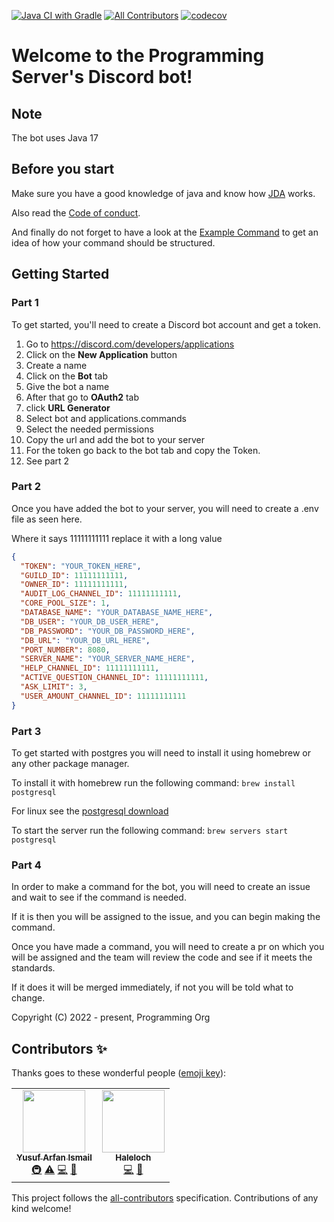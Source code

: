 [![Java CI with Gradle](https://github.com/Programming-Org/Programming/actions/workflows/gradle.yml/badge.svg)](https://github.com/Programming-Org/Programming/actions/workflows/gradle.yml) [![All Contributors](https://img.shields.io/badge/all_contributors-2-orange.svg?style=flat-square)](#contributors-) [![codecov](https://codecov.io/gh/Programming-Org/Programming/branch/main/graph/badge.svg?token=M1KBWF0CDY)](https://codecov.io/gh/Programming-Org/Programming)

# Welcome to the Programming Server's Discord bot!

## Note
The bot uses Java 17

## Before you start
Make sure you have a good knowledge of java and know how [JDA](https://github.com/DV8FromTheWorld/JDA/) works.

Also read the [Code of conduct](https://github.com/Programming-Org/Programming/blob/main/.github/CODE_OF_CONDUCT.md).

And finally do not forget to have a look at the [Example Command](https://github.com/Programming-Org/Programming/blob/main/src/main/java/io/github/org/programming/bot/commands/ExampleCommand.java) to get an idea of how your command should be structured.
## Getting Started

### Part 1
To get started, you'll need to create a Discord bot account and get a token.

   1. Go to https://discord.com/developers/applications
   2. Click on the **New Application** button
   3. Create a name
   4. Click on the **Bot** tab
   5. Give the bot a name
   6. After that go to **OAuth2** tab
   7. click **URL Generator**
   8. Select bot and applications.commands
   9. Select the needed permissions
   10. Copy the url and add the bot to your server
   11. For the token go back to the bot tab and copy the Token.
   12. See part 2

### Part 2
Once you have added the bot to your server, you will need to create a .env file as seen here.

Where it says 11111111111 replace it with a long value
```json
{
  "TOKEN": "YOUR_TOKEN_HERE",
  "GUILD_ID": 11111111111,
  "OWNER_ID": 11111111111,
  "AUDIT_LOG_CHANNEL_ID": 11111111111,
  "CORE_POOL_SIZE": 1,
  "DATABASE_NAME": "YOUR_DATABASE_NAME_HERE",
  "DB_USER": "YOUR_DB_USER_HERE",
  "DB_PASSWORD": "YOUR_DB_PASSWORD_HERE",
  "DB_URL": "YOUR_DB_URL_HERE",
  "PORT_NUMBER": 8080,
  "SERVER_NAME": "YOUR_SERVER_NAME_HERE",
  "HELP_CHANNEL_ID": 11111111111,
  "ACTIVE_QUESTION_CHANNEL_ID": 11111111111,
  "ASK_LIMIT": 3,
  "USER_AMOUNT_CHANNEL_ID": 11111111111
}
```

### Part 3
To get started with postgres you will need to install it using homebrew or any other package manager.

To install it with homebrew run the following command:
```brew install postgresql```

For linux see the [postgresql download](https://www.postgresql.org/download/linux/)

To start the server run the following command:
```brew servers start postgresql```


### Part 4

In order to make a command for the bot, you will need to create an issue and wait to see if the command is needed.

If it is then you will be assigned to the issue, and you can begin making the command.

Once you have made a command, you will need to create a pr on which you will be assigned and the team will review the code and see if it meets the standards.

If it does it will be merged immediately, if not you will be told what to change.

Copyright (C) 2022 - present, Programming Org


## Contributors ✨

Thanks goes to these wonderful people ([emoji key](https://allcontributors.org/docs/en/emoji-key)):

<!-- ALL-CONTRIBUTORS-LIST:START - Do not remove or modify this section -->
<!-- prettier-ignore-start -->
<!-- markdownlint-disable -->
<table>
  <tr>
    <td align="center"><a href="http://realyusufismail-github-io.vercel.app"><img src="https://avatars.githubusercontent.com/u/67903886?v=4?s=100" width="100px;" alt=""/><br /><sub><b>Yusuf Arfan Ismail</b></sub></a><br /><a href="#infra-RealYusufIsmail" title="Infrastructure (Hosting, Build-Tools, etc)">🚇</a> <a href="https://github.com/Programming-Org/Programming/commits?author=RealYusufIsmail" title="Tests">⚠️</a> <a href="https://github.com/Programming-Org/Programming/commits?author=RealYusufIsmail" title="Code">💻</a> <a href="https://github.com/Programming-Org/Programming/pulls?q=is%3Apr+reviewed-by%3ARealYusufIsmail" title="Reviewed Pull Requests">👀</a></td>
    <td align="center"><a href="https://github.com/Haleloch"><img src="https://avatars.githubusercontent.com/u/75441206?v=4?s=100" width="100px;" alt=""/><br /><sub><b>Haleloch</b></sub></a><br /><a href="https://github.com/Programming-Org/Programming/commits?author=Haleloch" title="Code">💻</a> <a href="https://github.com/Programming-Org/Programming/pulls?q=is%3Apr+reviewed-by%3AHaleloch" title="Reviewed Pull Requests">👀</a></td>
  </tr>
</table>

<!-- markdownlint-restore -->
<!-- prettier-ignore-end -->

<!-- ALL-CONTRIBUTORS-LIST:END -->

This project follows the [all-contributors](https://github.com/all-contributors/all-contributors) specification. Contributions of any kind welcome!
